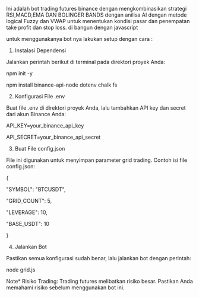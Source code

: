 Ini adalah bot trading futures binance 
dengan mengkombinasikan strategi RSI,MACD,EMA DAN BOLINGER BANDS dengan anilisa AI dengan metode logical Fuzzy dan VWAP 
untuk menentukan kondisi pasar dan penempatan take profit dan stop loss. di bangun dengan javascript  

untuk menggunakanya bot nya lakukan setup dengan cara :

1. Instalasi Dependensi

Jalankan perintah berikut di terminal pada direktori proyek Anda:

npm init -y

npm install binance-api-node dotenv chalk fs

2. Konfigurasi File .env

Buat file .env di direktori proyek Anda, lalu tambahkan API key dan secret dari akun Binance Anda:

API_KEY=your_binance_api_key

API_SECRET=your_binance_api_secret

3. Buat File config.json

File ini digunakan untuk menyimpan parameter grid trading. Contoh isi file config.json:

{

  "SYMBOL": "BTCUSDT",
  
  "GRID_COUNT": 5,
  
  "LEVERAGE": 10,
  
  "BASE_USDT": 10
  
}

4. Jalankan Bot

Pastikan semua konfigurasi sudah benar, lalu jalankan bot dengan perintah:

node grid.js

Note*
Risiko Trading: Trading futures melibatkan risiko besar. Pastikan Anda memahami risiko sebelum menggunakan bot ini.
